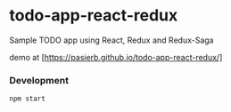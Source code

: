 # todo-app-react-redux

Sample TODO app using React, Redux and Redux-Saga

demo at [https://pasierb.github.io/todo-app-react-redux/]

### Development

```
npm start
```

